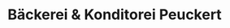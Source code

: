 ---
title: "Bäckerei & Konditorei Peuckert"
url: /chemnitz/baeckerei-und-konditorei-peuckert/
shop: Bäckerei
---